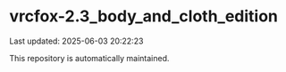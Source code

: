 # vrcfox-2.3_body_and_cloth_edition

Last updated: 2025-06-03 20:22:23

This repository is automatically maintained.
